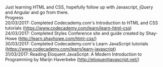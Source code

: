 Just learning HTML and CSS, hopefully follow up with Javascript, jQuery and Angular and go from there.
<br>
Progress
<br>
20/03/2017: Completed Codecademy.com's Introduction to HTML and CSS tutorials (https://www.codecademy.com/learn/learn-html-css)<br>
24/03/2017: Completed Styles Conference site and guide created by Shay-Howe (http://learn.shayhowe.com/html-css/)<br>
30/03/2017: Completed Codecademy.com's Learn JavaScript tutorials (https://www.codecademy.com/learn/learn-javascript)<br>
31/03/2017: Reading Eloquent JavaScript: A Modern Introduction to Programming by Marijn Haverbeke (http://eloquentjavascript.net/)<br>
